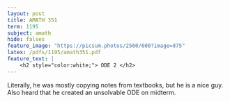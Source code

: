 ```yaml
---
layout: post
title: AMATH 351
term: 1195
subject: amath
hide: falses
feature_image: "https://picsum.photos/2560/600?image=875"
latex: /pdfs/1195/amath351.pdf
feature_text: |
    <h2 style="color:white;"> ODE 2 </h2>
---
```



Literally, he was mostly copying notes from textbooks, but he is a nice guy. Also heard that he created an unsolvable ODE on midterm.

